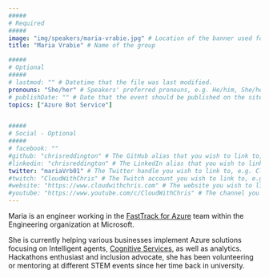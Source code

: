 ```yaml
---
#####
# Required
#####
image: "img/speakers/maria-vrabie.jpg" # Location of the banner used for the group page, and in the group list
title: "Maria Vrabie" # Name of the group

#####
# Optional
#####
# lastmod: "" # Datetime that the file was last modified.
pronouns: "She/her" # Speakers' preferred pronouns, e.g. He/him, She/her, They/them
# publishDate: "" # Date that the event should be published on the site (Any builds that you run after this date will display the site). Useful if you want to time this with some kind of social media push/press release.
topics: ["Azure Bot Service"]


#####
# Social - Optional
#####
# facebook: ""
#github: "chrisreddington" # The GitHub alias that you wish to link to, e.g. chrisreddington
#linkedin: "chrisreddington" # The LinkedIn alias that you wish to link to, e.g. chrisreddington
twitter: "mariaVrb01" # The Twitter handle you wish to link to, e.g. CloudWithChris
#twitch: "CloudWithChris" # The Twitch account you wish to link to, e.g. CloudWithChris
#website: "https://www.cloudwithchris.com" # The website you wish to link to, e.g. www.cloudwithchris.com
#youtube: "https://www.youtube.com/c/CloudWithChris" # The channel you wish to link to, e.g. https://www.youtube.com/c/CloudWithChris
---
```

Maria is an engineer working in the [FastTrack for Azure](https://azure.microsoft.com/en-gb/programs/azure-fasttrack/) team within the Engineering organization at Microsoft. 

She is currently helping various businesses implement Azure solutions focusing on Intelligent agents, [Cognitive Services](https://docs.microsoft.com/en-gb/azure/cognitive-services/), as well as analytics. Hackathons enthusiast and inclusion advocate, she has been volunteering or mentoring at different STEM events since her time back in university.